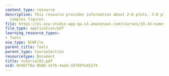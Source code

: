 ```yaml
---
content_type: resource
description: This resource provides information about 2-D plots, 3-D plots, and making
  complex figures.
file: https://ol-ocw-studio-app-qa.s3.amazonaws.com/courses/10-34-numerical-methods-applied-to-chemical-engineering-fall-2005/0e96f76a0b862e764aedd3794fe45274_tutorial03.pdf
file_type: application/pdf
learning_resource_types:
- Tools
ocw_type: OCWFile
parent_title: Tools
parent_type: CourseSection
resourcetype: Document
title: tutorial03.pdf
uid: 0e96f76a-0b86-2e76-4aed-d3794fe45274
---
```

